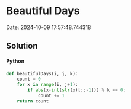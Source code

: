 # Beautiful Days

Date: 2024-10-09 17:57:48.744318

## Solution

#### Python
```python
def beautifulDays(i, j, k):
    count = 0
    for x in range(i, j+1):
        if abs(x-int(str(x)[::-1])) % k == 0:
            count += 1
    return count
 ```